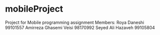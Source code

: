 # mobileProject
Project for Mobile programming assignment Members: Roya Daneshi 99101557 Amirreza Ghasemi Veisi 98170992 Seyed Ali Hazaveh 99105804

